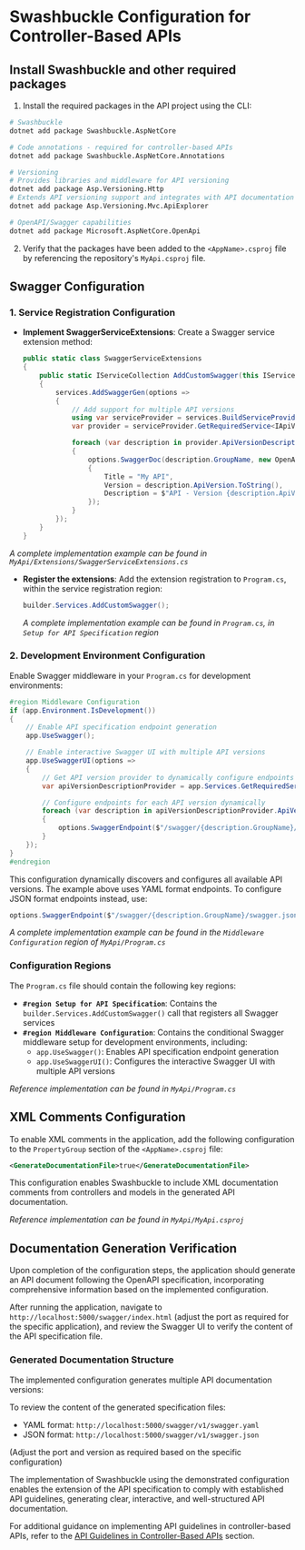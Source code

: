 <!-- markdownlint-disable MD029 -->

# Swashbuckle Configuration for Controller-Based APIs

## Install Swashbuckle and other required packages

1. Install the required packages in the API project using the CLI:

  ```bash
  # Swashbuckle
  dotnet add package Swashbuckle.AspNetCore

  # Code annotations - required for controller-based APIs
  dotnet add package Swashbuckle.AspNetCore.Annotations

  # Versioning
  # Provides libraries and middleware for API versioning
  dotnet add package Asp.Versioning.Http
  # Extends API versioning support and integrates with API documentation tools like Swagger
  dotnet add package Asp.Versioning.Mvc.ApiExplorer

  # OpenAPI/Swagger capabilities
  dotnet add package Microsoft.AspNetCore.OpenApi
  ```

2. Verify that the packages have been added to the `<AppName>.csproj` file by referencing the repository's `MyApi.csproj` file.

## Swagger Configuration

### 1. Service Registration Configuration

- **Implement SwaggerServiceExtensions**: Create a Swagger service extension method:

  ```csharp
  public static class SwaggerServiceExtensions
  {
      public static IServiceCollection AddCustomSwagger(this IServiceCollection services)
      {
          services.AddSwaggerGen(options =>
          {
              // Add support for multiple API versions
              using var serviceProvider = services.BuildServiceProvider();
              var provider = serviceProvider.GetRequiredService<IApiVersionDescriptionProvider>();

              foreach (var description in provider.ApiVersionDescriptions)
              {
                  options.SwaggerDoc(description.GroupName, new OpenApiInfo
                  {
                      Title = "My API",
                      Version = description.ApiVersion.ToString(),
                      Description = $"API - Version {description.ApiVersion}"
                  });
              }
          });
      }
  }
  ```

*A complete implementation example can be found in `MyApi/Extensions/SwaggerServiceExtensions.cs`*

- **Register the extensions**: Add the extension registration to `Program.cs`, within the service registration region:

  ```csharp
  builder.Services.AddCustomSwagger();
  ```

  *A complete implementation example can be found in `Program.cs`, in `Setup for API Specification` region*

### 2. Development Environment Configuration

Enable Swagger middleware in your `Program.cs` for development environments:

  ```csharp
  #region Middleware Configuration
  if (app.Environment.IsDevelopment())
  {
      // Enable API specification endpoint generation
      app.UseSwagger();

      // Enable interactive Swagger UI with multiple API versions
      app.UseSwaggerUI(options =>
      {
          // Get API version provider to dynamically configure endpoints
          var apiVersionDescriptionProvider = app.Services.GetRequiredService<IApiVersionDescriptionProvider>();

          // Configure endpoints for each API version dynamically
          foreach (var description in apiVersionDescriptionProvider.ApiVersionDescriptions)
          {
              options.SwaggerEndpoint($"/swagger/{description.GroupName}/swagger.yaml", $"My API {description.ApiVersion}");
          }
      });
  }
  #endregion
  ```

This configuration dynamically discovers and configures all available API versions. The example above uses YAML format endpoints. To configure JSON format endpoints instead, use:  
  ```csharp
  options.SwaggerEndpoint($"/swagger/{description.GroupName}/swagger.json", $"My API {description.ApiVersion}");
  ```

*A complete implementation example can be found in the `Middleware Configuration` region of `MyApi/Program.cs`*

### Configuration Regions

The `Program.cs` file should contain the following key regions:

- **`#region Setup for API Specification`**: Contains the `builder.Services.AddCustomSwagger()` call that registers all Swagger services
- **`#region Middleware Configuration`**: Contains the conditional Swagger middleware setup for development environments, including:
  - `app.UseSwagger()`: Enables API specification endpoint generation
  - `app.UseSwaggerUI()`: Configures the interactive Swagger UI with multiple API versions

*Reference implementation can be found in `MyApi/Program.cs`*

## XML Comments Configuration

To enable XML comments in the application, add the following configuration to the `PropertyGroup` section of the `<AppName>.csproj` file: 

  ```xml
  <GenerateDocumentationFile>true</GenerateDocumentationFile>
  ```

This configuration enables Swashbuckle to include XML documentation comments from controllers and models in the generated API documentation.

*Reference implementation can be found in `MyApi/MyApi.csproj`*

## Documentation Generation Verification

Upon completion of the configuration steps, the application should generate an API document following the OpenAPI specification, incorporating comprehensive information based on the implemented configuration.

After running the application, navigate to `http://localhost:5000/swagger/index.html` (adjust the port as required for the specific application), and review the Swagger UI to verify the content of the API specification file.

### Generated Documentation Structure

The implemented configuration generates multiple API documentation versions:

To review the content of the generated specification files:
- YAML format: `http://localhost:5000/swagger/v1/swagger.yaml` 
- JSON format: `http://localhost:5000/swagger/v1/swagger.json`

(Adjust the port and version as required based on the specific configuration)

The implementation of Swashbuckle using the demonstrated configuration enables the extension of the API specification to comply with established API guidelines, generating clear, interactive, and well-structured API documentation.

For additional guidance on implementing API guidelines in controller-based APIs, refer to the [API Guidelines in Controller-Based APIs](ControllerBasedApi/guidelinesInController.md#introduction) section.
